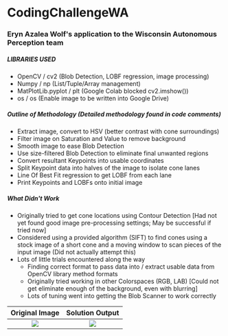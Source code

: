 # CodingChallengeWA
### Eryn Azalea Wolf's application to the Wisconsin Autonomous Perception team


##### LIBRARIES USED
- OpenCV / cv2 (Blob Detection, LOBF regression, image processing)
- Numpy / np (List/Tuple/Array management)
- MatPlotLib.pyplot / plt (Google Colab blocked cv2.imshow())
- os / os (Enable image to be written into Google Drive)


##### Outline of Methodology (Detailed methodology found in code comments)
- Extract image, convert to HSV (better contrast with cone surroundings)
- Filter image on Saturation and Value to remove background
- Smooth image to ease Blob Detection
- Use size-filtered Blob Detection to eliminate final unwanted regions
- Convert resultant Keypoints into usable coordinates
- Split Keypoint data into halves of the image to isolate cone lanes
- Line Of Best Fit regression to get LOBF from each lane
- Print Keypoints and LOBFs onto initial image


##### What Didn't Work
- Originally tried to get cone locations using Contour Detection [Had not yet found good image pre-processing settings; May be successful if tried now]
- Considered using a provided algorithm (SIFT) to find cones using a stock image of a short cone and a moving window to scan pieces of the input image (Did not actually attempt this)
- Lots of little trials encountered along the way
  - Finding correct format to pass data into / extract usable data from OpenCV library method formats
  - Originally tried working in other Colorspaces (RGB, LAB) [Could not get eliminate enough of the background, even with blurring]
  - Lots of tuning went into getting the Blob Scanner to work correctly


Original Image            |  Solution Output
:-------------------------:|:-------------------------:
![](https://github.com/WerynWolf/CodingChallengeWA/assets/147465688/2e5b11d0-ac09-4306-8476-b45ebf692318)  | ![](https://github.com/WerynWolf/CodingChallengeWA/assets/147465688/e60c104c-5ad5-471b-b770-5652dda2767d)
